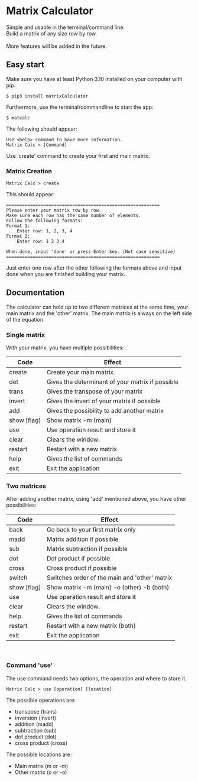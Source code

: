 # Matrix Calculator

Simple and usable in the terminal/command line.
<br/>
Build a matrix of any size row by row. <br/>
<br/>
More features will be added in the future.

## Easy start

Make sure you have at least Python 3.10 installed on your computer with pip.

```commandline
$ pip3 install matrixCalculator
```

Furthermore, use the terminal/commandline to start the app:

```commandline
$ matcalc
```

The following should appear:

```commandline
Use <help> command to have more information.
Matrix Calc > [Command]
```
Use 'create' command to create your first and main matrix.

### Matrix Creation
```commandline
Matrix Calc > create
```
This should appear:
```commandline
==========================================================
Please enter your matrix row by row.
Make sure each row has the same number of elements.
Follow the following formats:
Format 1:
	Enter row: 1, 2, 3, 4
Format 2:
	Enter row: 1 2 3 4
	
When done, input 'done' or press Enter key. (Not case sensitive)
==========================================================
```
Just enter one row after the other following the formats above and input done when you are finished building your matrix.

## Documentation

The calculator can hold up to two different matrices at the same time, your main matrix and the 'other' matrix.
The main matrix is always on the left side of the equation.

### Single matrix

With your matrix, you have multiple possibilities:

| Code        | Effect                                           |
|-------------|--------------------------------------------------|
| create      | Create your main matrix.                         |
| det         | Gives the determinant of your matrix if possible |
| trans       | Gives the transpose of your matrix               |
| invert      | Gives the invert of your matrix if possible      |
| add         | Gives the possibility to add another matrix      |
| show [flag] | Show matrix -m (main)                            |
| use         | Use operation result and store it                |
| clear       | Clears the window.                               |
| restart     | Restart with a new matrix                        |
| help        | Gives the list of commands                       |
| exit        | Exit the application                             |

### Two matrices

After adding another matrix, using 'add' mentioned above, you have other possibilities:

| Code        | Effect                                        |
|-------------|-----------------------------------------------|
| back        | Go back to your first matrix only             |
| madd        | Matrix addition if possible                   |
| sub         | Matrix subtraction if possible                |
| dot         | Dot product if possible                       |
| cross       | Cross product if possible                     |
| switch      | Switches order of the main and 'other' matrix |
| show [flag] | Show matrix -m (main) -o (other) -b (both)    |
| use         | Use operation result and store it             |
| clear       | Clears the window.                            |
| help        | Gives the list of commands                    |
| restart     | Restart with a new matrix (both)              |
| exit        | Exit the application                          |
<br>

### Command 'use'
The use command needs two options, the operation and where to store it.

```commandline
Matrix Calc > use [operation] [location]
```
The possible operations are:
- transpose (trans)
- inversion (invert)
- addition (madd)
- subtraction (sub)
- dot product (dot)
- cross product (cross)

The possible locations are:
- Main matrix (m or -m)
- Other matrix (o or -o)
